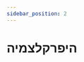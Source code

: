 ```yaml
---
sidebar_position: 2
---
```


# היפרקלצמיה 

<!-- <img src="/Icons.png" alt="Icon" width="250" height="100" align="left"/> -->

